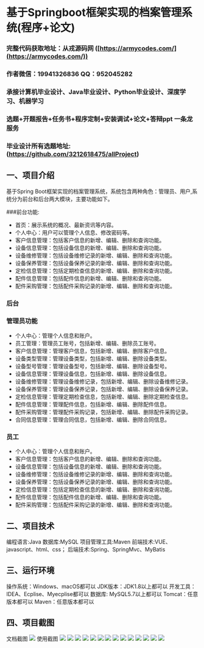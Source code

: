 基于Springboot框架实现的档案管理系统(程序+论文)
=
###  完整代码获取地址：从戎源码网 ([https://armycodes.com/](https://armycodes.com/))
###  作者微信：19941326836  QQ：952045282 
###  承接计算机毕业设计、Java毕业设计、Python毕业设计、深度学习、机器学习
###  选题+开题报告+任务书+程序定制+安装调试+论文+答辩ppt 一条龙服务
###  毕业设计所有选题地址:(https://github.com/3212618475/allProject)


一、项目介绍
---
基于Spring Boot框架实现的档案管理系统，系统包含两种角色：管理员、用户,系统分为前台和后台两大模块，主要功能如下。

###前台功能:
- 首页：展示系统的概况、最新资讯等内容。
- 个人中心：用户可以管理个人信息、修改密码等。
- 客户信息管理：包括客户信息的新增、编辑、删除和查询功能。
- 设备信息管理：包括设备信息的新增、编辑、删除和查询功能。
- 设备维修管理：包括设备维修记录的新增、编辑、删除和查询功能。
- 设备保养管理：包括设备保养记录的新增、编辑、删除和查询功能。
- 定检信息管理：包括定期检查信息的新增、编辑、删除和查询功能。
- 配件信息管理：包括配件信息的新增、编辑、删除和查询功能。
- 配件采购管理：包括配件采购记录的新增、编辑、删除和查询功能。

### 后台
### 管理员功能
- 个人中心：管理个人信息和账户。
- 员工管理：管理员工账号，包括新增、编辑、删除员工账号。
- 客户信息管理：管理客户信息，包括新增、编辑、删除客户信息。
- 设备类型管理：管理设备类型，包括新增、编辑、删除设备类型。
- 设备型号管理：管理设备型号，包括新增、编辑、删除设备型号。
- 设备信息管理：管理设备信息，包括新增、编辑、删除设备信息。
- 设备维修管理：管理设备维修记录，包括新增、编辑、删除设备维修记录。
- 设备保养管理：管理设备保养记录，包括新增、编辑、删除设备保养记录。
- 定检信息管理：管理定期检查信息，包括新增、编辑、删除定期检查信息。
- 配件信息管理：管理配件信息，包括新增、编辑、删除配件信息。
- 配件采购管理：管理配件采购记录，包括新增、编辑、删除配件采购记录。
- 合同信息管理：管理合同信息，包括新增、编辑、删除合同信息。

### 员工
- 个人中心：管理个人信息和账户。
- 客户信息管理：包括客户信息的新增、编辑、删除和查询功能。
- 设备信息管理：包括设备信息的新增、编辑、删除和查询功能。
- 设备维修管理：包括设备维修记录的新增、编辑、删除和查询功能。
- 设备保养管理：包括设备保养记录的新增、编辑、删除和查询功能。
- 定检信息管理：包括定期检查信息的新增、编辑、删除和查询功能。
- 配件信息管理：包括配件信息的新增、编辑、删除和查询功能。
- 配件采购管理：包括配件采购记录的新增、编辑、删除和查询功能。


二、项目技术
---
编程语言:Java 
数据库:MySQL
项目管理工具:Maven 
前端技术:VUE、javascript、html、css； 
后端技术:Spring、SpringMvc、MyBatis

三、运行环境
---
操作系统：Windows、macOS都可以
JDK版本：JDK1.8以上都可以
开发工具：IDEA、Ecplise、Myecplise都可以
数据库: MySQL5.7以上都可以
Tomcat：任意版本都可以
Maven：任意版本都可以

四、项目截图
---
文档截图
![](limage/1.png)
使用截图
![](image/1.png)
![](image/2.png)
![](image/3.png)
![](image/4.png)
![](image/5.png)
![](image/6.png)
![](image/7.png)
![](image/8.png)
![](image/9.png)
![](image/10.png)
![](image/11.png)
![](image/12.png)
![](image/13.png)
![](image/14.png)
